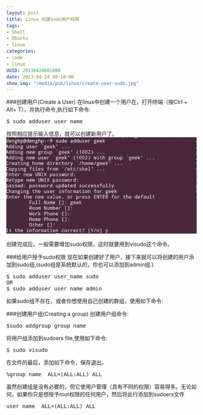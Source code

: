 ```yaml
--- 
layout: post
title: Linux 创建sudo用户权限
tags: 
- Shell
- Ubuntu
- linux
categories:
- code
- linux
UUID: 20130424001000
date: 2013-04-24 00:10:00
show_img: "/media/pub/linux/create-user-sudo.jpg"
---
```



###创建用户(Create a User)
在linux中创建一个用户在，打开终端（按Ctrl + Alt+ T），并执行命令,执行如下命令:
<pre id="bash">
$ sudo adduser user_name
</pre>
按照相应提示输入信息，就可以创建新用户了。
<a href="{{site.url}}/media/pub/linux/create-user-sudo.jpg" alt="create user sudo" rel="prettyPhoto[{{page.UUID}}]">
  <img src="/media/pub/linux/create-user-sudo.jpg" width="560px"  alt="create user sudo" />
</a>

创建完成后，一般需要增加sudo权限，这时就要用到visudo这个命令。

###给用户授予sudo权限
现在如果创建好了用户，接下来就可以将创建的用户添加到sudo组,(sudo组是系统默认的，你也可以添加到admin组.)
<pre id="bash">
$ sudo adduser user_name sudo
OR
$ sudo adduser user_name admin
</pre>

如果sudo组不存在，或者你想使用自己创建的群组，使用如下命令:

###创建用户组(Creating a group)
创建用户组命令:
<pre id="bash">
$sudo addgroup group_name
</pre>

将用户组添加到sudoers file,使用如下命令:
<pre id="bash">
$ sudo visudo
</pre>

在文件的最后，添加如下命令，保存退出。
<pre id="bash">
%group_name  ALL=(ALL:ALL) ALL
</pre>

虽然创建组是没有必要的，但它使用户管理（具有不同的权限）容易得多。无论如何，如果你只是想授予root权限的任何用户，然后将此行添加到sudoers文件 
<pre id="bash">
user_name  ALL=(ALL:ALL) ALL
</pre>
